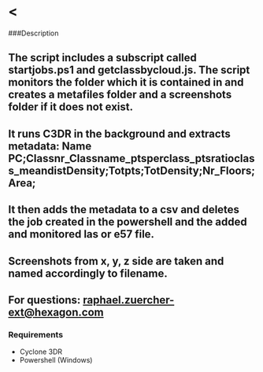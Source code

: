# <

###Description
## The script includes a subscript called startjobs.ps1 and getclassbycloud.js. The script monitors the folder which it is contained in and creates a metafiles folder and a screenshots folder if it does not exist. 
## It runs C3DR in the background and extracts metadata: Name PC;Classnr_Classname_ptsperclass_ptsratioclass_meandistDensity;Totpts;TotDensity;Nr_Floors;Area;
## It then adds the metadata to a csv and deletes the job created in the powershell and the added and monitored las or e57 file. 
## Screenshots from x, y, z side are taken and named accordingly to filename. 
## For questions: raphael.zuercher-ext@hexagon.com


### Requirements
- Cyclone 3DR
- Powershell (Windows)

